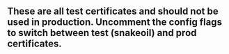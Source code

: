 ## These are all test certificates and should not be used in production. Uncomment the config flags to switch between test (snakeoil) and prod certificates.
